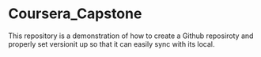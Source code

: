 # Coursera_Capstone
This repository is a demonstration of how to create a Github reposiroty and properly set versionit up so that it can easily sync with its local.
